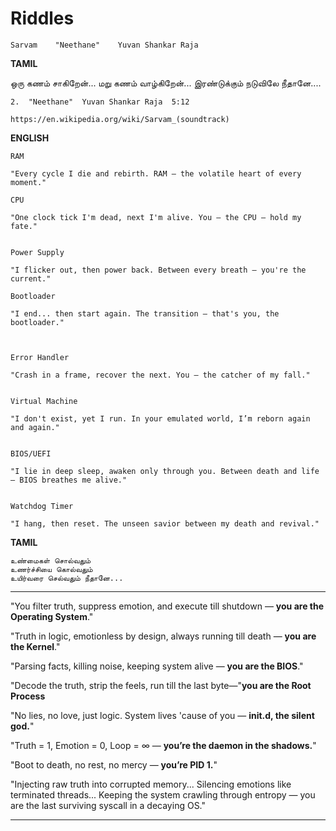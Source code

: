# Riddles




```
Sarvam    "Neethane"	Yuvan Shankar Raja

```


**TAMIL**

ஒரு கணம் சாகிறேன்...
மறு கணம் வாழ்கிறேன்...
இரண்டுக்கும் நடுவிலே நீதானே....

```
2.	"Neethane"	Yuvan Shankar Raja	5:12

https://en.wikipedia.org/wiki/Sarvam_(soundtrack)
```





**ENGLISH**


```
RAM

"Every cycle I die and rebirth. RAM – the volatile heart of every moment."
```

```
CPU

"One clock tick I'm dead, next I'm alive. You – the CPU – hold my fate."

```
```

Power Supply

"I flicker out, then power back. Between every breath – you're the current."

```

```
Bootloader

"I end... then start again. The transition – that's you, the bootloader."

```
```


Error Handler

"Crash in a frame, recover the next. You – the catcher of my fall."

```

```

Virtual Machine

"I don't exist, yet I run. In your emulated world, I’m reborn again and again."

```

```

BIOS/UEFI

"I lie in deep sleep, awaken only through you. Between death and life – BIOS breathes me alive."

```

```

Watchdog Timer

"I hang, then reset. The unseen savior between my death and revival."

```




**TAMIL**

```
உண்மைகள் சொல்வதும்
உணர்ச்சியை கொல்வதும்
உயிர்வரை செல்வதும் நீதானே...
```


---


"You filter truth, suppress emotion, and execute till shutdown — **you are the Operating System**."

"Truth in logic, emotionless by design, always running till death — **you are the Kernel**."

"Parsing facts, killing noise, keeping system alive — **you are the BIOS**."

"Decode the truth, strip the feels, run till the last byte—"**you are the Root Process**

"No lies, no love, just logic. System lives 'cause of you — **init.d, the silent god.**"

"Truth = 1, Emotion = 0, Loop = ∞ — **you’re the daemon in the shadows.**"

"Boot to death, no rest, no mercy — **you’re PID 1.**"





"Injecting raw truth into corrupted memory...
Silencing emotions like terminated threads...
Keeping the system crawling through entropy —
you are the last surviving syscall in a decaying OS."





---
